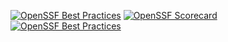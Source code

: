 [![OpenSSF Best Practices](https://www.bestpractices.dev/projects/10304/badge)](https://www.bestpractices.dev/projects/10304) 
[![OpenSSF Scorecard](htt‌ps://api.securityscorecards.dev/projects/github.com/camiloprr/Assignment_on_Arrays_and_Pointers/badge)](htt‌ps://securityscorecards.dev/viewer/?uri=github.com/camiloprr/Assignment_on_Arrays_and_Pointers)
[![OpenSSF Best Practices](https://www.bestpractices.dev/projects/10304/badge)](https://www.bestpractices.dev/projects/10304)
